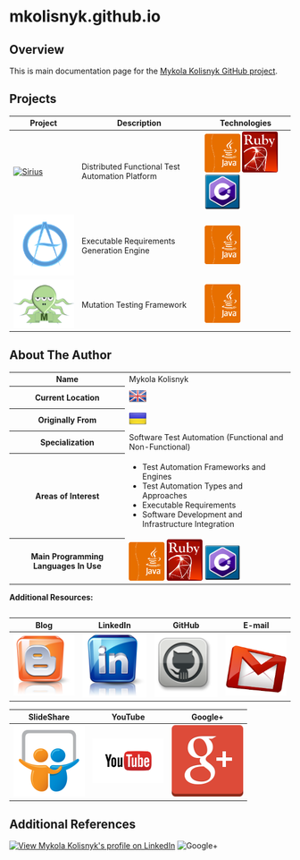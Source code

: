 mkolisnyk.github.io
===================

Overview
-----------

This is main documentation page for the [Mykola Kolisnyk GitHub project](https://github.com/mkolisnyk).

Projects
-----------

| Project | Description | Technologies |
| ------------ | ----------- | ---------- |
| <a href="http://mkolisnyk.github.io/Sirius/" target="_blank"><img src="https://raw.githubusercontent.com/mkolisnyk/Sirius/gh-pages/img/SiriusLogoSmall.png" title="Sirius" /></a> | Distributed Functional Test Automation Platform | <img src="https://raw.githubusercontent.com/mkolisnyk/mkolisnyk.github.io/master/images/icons/Apps-Java-icon.png" title="Java"  width="64" /> <img src="https://raw.githubusercontent.com/mkolisnyk/mkolisnyk.github.io/master/images/icons/ruby.png" title="Ruby"  width="64" /> <img src="https://raw.githubusercontent.com/mkolisnyk/mkolisnyk.github.io/master/images/icons/csharp_logo.png" title="C#"  width="64" /> |
| <a href="http://mkolisnyk.github.io/aerial/" target="_blank"><img src="https://raw.githubusercontent.com/mkolisnyk/aerial/gh-pages/img/AerialLogoSmall2.png" title="Aerial" /></a> | Executable Requirements Generation Engine | <img src="https://raw.githubusercontent.com/mkolisnyk/mkolisnyk.github.io/master/images/icons/Apps-Java-icon.png" title="Java"  width="64" /> |
| <a href="http://mkolisnyk.github.io/muto/" target="_blank"><img src="https://raw.githubusercontent.com/mkolisnyk/mkolisnyk.github.io/master/images/icons/MutoLogoSmall.png" title="Muto" /></a> | Mutation Testing Framework | <img src="https://raw.githubusercontent.com/mkolisnyk/mkolisnyk.github.io/master/images/icons/Apps-Java-icon.png" title="Java"  width="64" /> |

About The Author
-----------
<table>
<tr>
<th>Name</th><td> Mykola Kolisnyk </td>
</tr>
<tr>
<th>Current Location</th><td><img src="https://raw.githubusercontent.com/mkolisnyk/mkolisnyk.github.io/master/images/icons/GB.png" title="United Kingdom" /> </td>
</tr>
<tr>
<th>Originally From</th><td><img src="https://raw.githubusercontent.com/mkolisnyk/mkolisnyk.github.io/master/images/icons/UA.png" title="Ukraine" /> </td>
</tr>
<tr>
<th>Specialization</th><td>Software Test Automation (Functional and Non-Functional) </td>
</tr>
<tr>
<th>Areas of Interest</th>
<td>
<ul>
<li> Test Automation Frameworks and Engines
<li> Test Automation Types and Approaches
<li> Executable Requirements
<li> Software Development and Infrastructure Integration
</ul>
</td>
</tr>
<tr>
<th>Main Programming Languages In Use</th><td> <img src="https://raw.githubusercontent.com/mkolisnyk/mkolisnyk.github.io/master/images/icons/Apps-Java-icon.png" title="Java"  width="64" /> <img src="https://raw.githubusercontent.com/mkolisnyk/mkolisnyk.github.io/master/images/icons/ruby.png" title="Ruby"  width="64" /> <img src="https://raw.githubusercontent.com/mkolisnyk/mkolisnyk.github.io/master/images/icons/csharp_logo.png" title="C#"  width="64" />  </td>
</tr>
<table>

**Additional Resources:**

|  Blog  | LinkedIn  | GitHub | E-mail  |
| -------------- | ------------- | ------------ | ------------- |
| <a href="http://mkolisnyk.blogspot.com" target="_blank"><img src="https://raw.githubusercontent.com/mkolisnyk/mkolisnyk.github.io/master/images/icons/blogger-logo-small.png" width="128" /></a> |  <a href="http://www.linkedin.com/pub/mykola-kolisnyk/14/533/903" target="_blank"><img src="https://raw.githubusercontent.com/mkolisnyk/mkolisnyk.github.io/master/images/icons/linkedin-n-logo.png" width="128" /></a> |  <a href="https://github.com/mkolisnyk" target="_blank"><img src="https://raw.githubusercontent.com/mkolisnyk/mkolisnyk.github.io/master/images/icons/github-logo.png" width="128" /></a> | <a href="mailto://kolesnik.nickolay@gmail.com" target="_blank"><img src="https://raw.githubusercontent.com/mkolisnyk/mkolisnyk.github.io/master/images/icons/gmail-logo.png" width="128" /></a> |

| SlideShare | YouTube | Google+ |
| ---------- | ------- | ------- |
| <a href="http://www.slideshare.net/kolesnik_nickolay" target="_blank"><img src="https://raw.githubusercontent.com/mkolisnyk/mkolisnyk.github.io/master/images/icons/Slideshare-icon.png" width="128" /></a> | <a href="https://www.youtube.com/c/KolesnikNickolay" target="_blank"><img src="https://raw.githubusercontent.com/mkolisnyk/mkolisnyk.github.io/master/images/icons/YouTube-logo-full_color.png" width="128" ></a> | <a href="https://plus.google.com/+KolesnikNickolay/" target="_blank"><img src="https://raw.githubusercontent.com/mkolisnyk/mkolisnyk.github.io/master/images/icons/g+128.png" width="128" /></a> |

Additional References
---------------------

<a href="http://ua.linkedin.com/pub/mykola-kolisnyk/14/533/903"><img src="http://www.linkedin.com/img/webpromo/btn_profile_bluetxt_80x15.png" width="80" height="15" border="0" alt="View Mykola Kolisnyk's profile on LinkedIn"></a>
<a href="http://plus.google.com/108480514086204589709?prsrc=3" rel="publisher" style="text-decoration:none;">
<img src="http://ssl.gstatic.com/images/icons/gplus-16.png" alt="Google+" style="border:0;width:16px;height:16px;"/></a>
